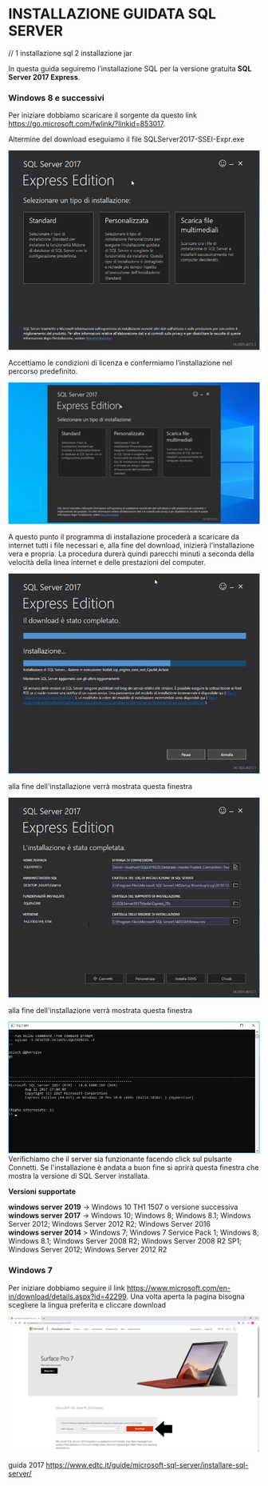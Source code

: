 # INSTALLAZIONE GUIDATA SQL SERVER 

// 1 installazione sql
   2 installazione jar
   
In questa guida seguiremo l’installazione SQL per la versione gratuita **SQL Server 2017 Express**.

### Windows 8 e successivi

Per iniziare dobbiamo scaricare il sorgente da questo link https://go.microsoft.com/fwlink/?linkid=853017.

Altermine del download eseguiamo il file SQLServer2017-SSEI-Expr.exe
 
![a](/Immagini/img1.jpg)

Accettiamo le condizioni di licenza e confermiamo l’installazione nel percorso predefinito.

![a](/Immagini/img2.gif)

A questo punto il programma di installazione procederà a scaricare da internet tutti i file necessari e, alla fine del download, inizierà l'installazione vera e propria. 
La procedura durerà quindi parecchi minuti a seconda della velocità della linea internet e delle prestazioni del computer. <br>

![a](/Immagini/img3.jpg)

alla fine dell'installazione verrà mostrata questa finestra 

![a](/Immagini/img4.jpg)


alla fine dell'installazione verrà mostrata questa finestra 

 ![a](/Immagini/img5.jpg)
Verifichiamo che il server sia funzionante facendo click sul pulsante Connetti. Se l'installazione è andata a buon fine si aprirà questa finestra che mostra la versione di SQL Server installata. <br></p>


**Versioni supportate**

**windows server 2019** -> Windows 10 TH1 1507 o versione successiva <br>
**windows server 2017** -> Windows 10; Windows 8; Windows 8.1; Windows Server 2012; Windows Server 2012 R2; Windows Server 2016 <br> 
**windows server 2014** > Windows 7; Windows 7 Service Pack 1; Windows 8; Windows 8.1; Windows Server 2008 R2; Windows Server 2008 R2 SP1; Windows Server 2012; Windows Server 2012 R2 

### Windows 7

Per iniziare dobbiamo seguire il link https://www.microsoft.com/en-in/download/details.aspx?id=42299. Una volta aperta la pagina bisogna scegliere la lingua preferita e cliccare download

![a](/Immagini/14img.PNG)

guida 2017
https://www.edtc.it/guide/microsoft-sql-server/installare-sql-server/
